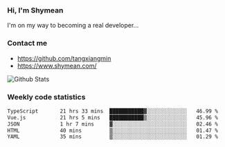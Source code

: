 ### Hi, I'm Shymean

I'm on my way to becoming a real developer...

### Contact me

- <https://github.com/tangxiangmin>
- <https://www.shymean.com/>

![Github Stats](https://github-readme-stats.vercel.app/api?username=tangxiangmin&show_icons=true&theme=dark)


###  Weekly code statistics

<!--START_SECTION:waka-->

```txt
TypeScript       21 hrs 33 mins  ███████████▓░░░░░░░░░░░░░   46.99 %
Vue.js           21 hrs 5 mins   ███████████▒░░░░░░░░░░░░░   45.96 %
JSON             1 hr 7 mins     ▓░░░░░░░░░░░░░░░░░░░░░░░░   02.46 %
HTML             40 mins         ▒░░░░░░░░░░░░░░░░░░░░░░░░   01.47 %
YAML             35 mins         ▒░░░░░░░░░░░░░░░░░░░░░░░░   01.29 %
```

<!--END_SECTION:waka-->